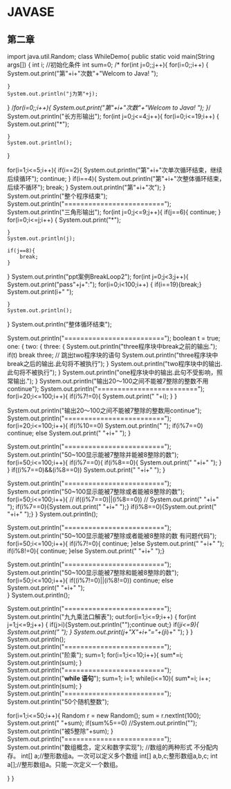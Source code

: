 # JAVASE
## 第二章
import java.util.Random;
class WhileDemo{
public static void main(String args[]) {
int i;     //初始化条件
int sum=0;
/* for(int j=0;;j++){
	for(i=0;;i++)
	{
		System.out.print("第"+i+"次数"+"Welcom to Java!  ");

	}
	System.out.println("j为第"+j);
}
/*for(i=0;;i++){
	System.out.print("第"+i+"次数"+"Welcom to Java!  ");
}*/
System.out.println("长方形输出");
for(int j=0;j<=4;j++){
	for(i=0;i<=19;i++)
	{
		System.out.print("*");

	}
	System.out.println();
}


for(i=1;i<=5;i++){
	if(i==2){
		System.out.println("第"+i+"次单次循环结束，继续后续循环");
		continue;
		}
	if(i==4){
		System.out.println("第"+i+"次整体循环结束，后续不循环");
		break;
	}
	System.out.println("第"+i+"次");
}
System.out.println("整个程序结束");
System.out.println("=========================");
System.out.println("三角形输出");
for(int j=0;j<=9;j++){
	if(j==6){
		continue;
	}
	for(i=0;i<=j;i++)
	{
		System.out.print("*");
     
	}
	System.out.println(j);
	
	if(j==8){
		break;
	}
}
System.out.println("ppt案例BreakLoop2");
for(int j=0;j<3;j++){
	System.out.print("pass"+j+":");
	for(i=0;i<100;i++)
	{
		if(i==19){break;}
		System.out.print(i+" ");
     
	}
	System.out.println();
}
System.out.println("整体循环结束");

System.out.println("=========================");
boolean t = true;
one: {
      two: {
         three: {
                 System.out.println("three程序块中break之前的输出.");
                    if(t) break three;                // 跳出two程序块的语句
                   System.out.println("three程序块中break之后的输出.此句将不被执行");
                   } 
            System.out.println("two程序块中的输出.此句将不被执行");
           }
 System.out.println("one程序块中的输出.此句不受影响，照常输出.");
    }
System.out.println("输出20～100之间不能被7整除的整数不用continue");
System.out.println("=========================");
	for(i=20;i<=100;i++){
		if(i%7!=0){
		System.out.print(" "+i);
		}
	}
    
System.out.println("输出20～100之间不能被7整除的整数用continue");
System.out.println("=========================");
for(i=20;i<=100;i++){
		if(i%10==0)
		System.out.println(" ");
		if(i%7==0) continue;
		else
	    System.out.print(" "+i+" ");
	}
    
System.out.println("=========================");	
System.out.println("50~100显示能被7整除并能被8整除的数");
for(i=50;i<=100;i++){
if(i%7==0){
	if(i%8==0){
		System.out.print(" "+i+" ");
	}
}
	if((i%7==0)&&(i%8==0))
		System.out.print(" "+i+" ");
}

System.out.println("=========================");
System.out.println("50~100显示能被7整除或者能被8整除的数");
for(i=50;i<=100;i++){
//	if((i%7==0)||(i%8==0))
//	System.out.print(" "+i+" ");
if(i%7==0){System.out.print(" "+i+" ");}
if(i%8==0){System.out.print(" "+i+" ");}
}
System.out.println();

System.out.println("=========================");
System.out.println("50~100显示能被7整除或者能被8整除的数  有问题代码");
for(i=50;i<=100;i++){
	if(i%7!=0){
		continue;
	}else
	    System.out.print(" "+i+" ");
	if(i%8!=0){
		continue;
	}else
System.out.print(" "+i+" ");}

System.out.println("=========================");
System.out.println("50~100显示能被7整除和能被8整除的数");
for(i=50;i<=100;i++){
	if((i%7!=0)||(i%8!=0)) continue;
	else
	System.out.print(" "+i+" ");	
 }
 System.out.println();
 
 System.out.println("=========================");
System.out.println("九九乘法口解表");
out:for(i=1;i<=9;i++)
	{
	for(int j=1;j<=9;j++)
	{ 
		if(j>i){System.out.println("");continue out;}
		if(j*i<=9){
			 System.out.print(" ");
		}
		System.out.print(j+"X"+i+"="+(j*i)+" ");
	}
}
 System.out.println();
 System.out.println("=========================");
System.out.println("阶乘");
sum=1;
for(i=1;i<=10;i++){
	sum*=i;
System.out.println(sum);
}
System.out.println("=========================");
System.out.println("**while 语句**"); 
sum=1;
i=1;
while(i<=10){
	sum*=i;
	i++;
	System.out.println(sum);
}
System.out.println("=========================");
System.out.println("50个随机整数");

for(i=1;i<=50;i++){
	Random r = new Random();
	sum = r.nextInt(100);
	System.out.print(" "+sum);
	if(sum%5==0)
	//System.out.println("");
	System.out.println("被5整除"+sum);
	}
System.out.println("=========================");
System.out.println("数组概念，定义和数字实现");
//数组的两种形式 不分配内存。
int[] a;//整形数组a。一次可以定义多个数组
int[] a,b,c;整形数组a,b,c;
int a[];//整形数组a。只能一次定义一个数组。


}
}
